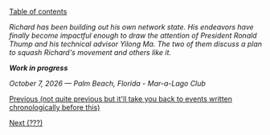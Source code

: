 [Table of contents](./README.md#table-of-contents)

*Richard has been building out his own network state. His endeavors have finally become impactful enough to draw the attention of President Ronald Thump and his technical advisor Yilong Ma. The two of them discuss a plan to squash Richard's movement and others like it.*

***Work in progress***

*October 7, 2026 — Palm Beach, Florida - Mar-a-Lago Club*

[Previous (not quite previous but it'll take you back to events written chronologically before this)](./11.dedication.md)

[Next (???)](https://www.youtube.com/watch?v=xQ8PFmtnn0Q)
